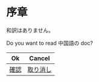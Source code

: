 # 序章

和訳はありません。

Do you want to read 中国語の doc?

| Ok                                           | Cancel                                           |
| -------------------------------------------- | ------------------------------------------------ |
| [確認](https://doc.tmoe.me/zh/prologue.html) | [取り消し](https://doc.tmoe.me/en/prologue.html) |
